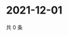 # 2021-12-01

共 0 条

<!-- BEGIN WEIBO -->
<!-- 最后更新时间 Wed Dec 01 2021 04:12:15 GMT+0800 (China Standard Time) -->

<!-- END WEIBO -->

